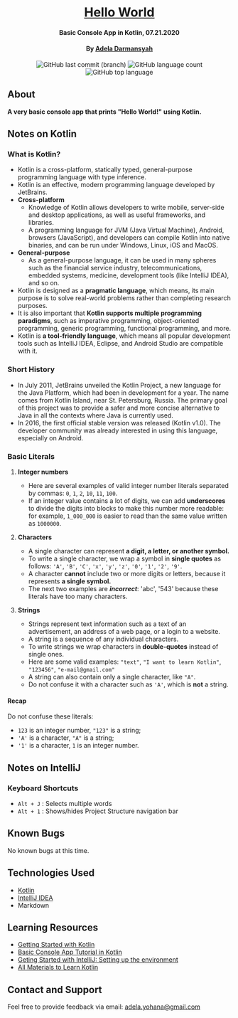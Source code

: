 <div align=center>

# [Hello World](https://github.com/ayohana/HelloWorld-Kotlin)

#### Basic Console App in Kotlin, 07.21.2020

#### By [**Adela Darmansyah**](https://github.com/ayohana/)

![GitHub last commit (branch)](https://img.shields.io/github/last-commit/ayohana/HelloWorld-Kotlin/master?color=%23DE98B2&style=for-the-badge) ![GitHub language count](https://img.shields.io/github/languages/count/ayohana/HelloWorld-Kotlin?color=%23DE98B2&style=for-the-badge) ![GitHub top language](https://img.shields.io/github/languages/top/ayohana/HelloWorld-Kotlin?color=%23DE98B2&style=for-the-badge)

</div>

## About

**A very basic console app that prints "Hello World!" using Kotlin.**

## Notes on Kotlin

### What is Kotlin?

* Kotlin is a cross-platform, statically typed, general-purpose programming language with type inference.
* Kotlin is an effective, modern programming language developed by JetBrains.
* **Cross-platform**
    * Knowledge of Kotlin allows developers to write mobile, server-side and desktop applications, as well as useful frameworks, and libraries.
    * A programming language for JVM (Java Virtual Machine), Android, browsers (JavaScript), and developers can compile Kotlin into native binaries, and can be run under Windows, Linux, iOS and MacOS.
* **General-purpose**
    * As a general-purpose language, it can be used in many spheres such as the financial service industry, telecommunications, embedded systems, medicine, development tools (like IntelliJ IDEA), and so on.
* Kotlin is designed as a **pragmatic language**, which means, its main purpose is to solve real-world problems rather than completing research purposes.
* It is also important that **Kotlin supports multiple programming paradigms**, such as imperative programming, object-oriented programming, generic programming, functional programming, and more. 
* Kotlin is **a tool-friendly language**, which means all popular development tools such as IntelliJ IDEA, Eclipse, and Android Studio are compatible with it.

### Short History

* In July 2011, JetBrains unveiled the Kotlin Project, a new language for the Java Platform, which had been in development for a year. The name comes from Kotlin Island, near St. Petersburg, Russia. The primary goal of this project was to provide a safer and more concise alternative to Java in all the contexts where Java is currently used. 
* In 2016, the first official stable version was released (Kotlin v1.0). The developer community was already interested in using this language, especially on Android.

### Basic Literals

1. **Integer numbers**
    * Here are several examples of valid integer number literals separated by commas: `0`, `1`, `2`, `10`, `11`, `100`.
    * If an integer value contains a lot of digits, we can add **underscores** to divide the digits into blocks to make this number more readable: for example, `1_000_000` is easier to read than the same value written as `1000000`.
    
2. **Characters**
    * A single character can represent **a digit, a letter, or another symbol.**
    * To write a single character, we wrap a symbol in **single quotes** as follows: `'A'`, `'B'`, `'C'`, `'x'`, `'y'`, `'z'`, `'0'`, `'1'`, `'2'`, `'9'`.
    * A character **cannot** include two or more digits or letters, because it represents **a single symbol.**
    * The next two examples are _**incorrect**_: 'abc', '543' because these literals have too many characters.

3. **Strings**
    * Strings represent text information such as a text of an advertisement, an address of a web page, or a login to a website.
    * A string is a sequence of any individual characters.
    * To write strings we wrap characters in **double-quotes** instead of single ones.
    * Here are some valid examples: `"text"`, `"I want to learn Kotlin"`, `"123456"`, `"e-mail@gmail.com"`
    * A string can also contain only a single character, like `"A"`.
    * Do not confuse it with a character such as `'A'`, which is **not** a string.
    
#### Recap

Do not confuse these literals:

* `123` is an integer number, `"123"` is a string;
* `'A'` is a character, `"A"` is a string;
* `'1'` is a character, `1` is an integer number.

## Notes on IntelliJ

### Keyboard Shortcuts

* `Alt + J` : Selects multiple words
* `Alt + 1` : Shows/hides Project Structure navigation bar

## Known Bugs

No known bugs at this time.

## Technologies Used

* [Kotlin](https://kotlinlang.org/)
* [IntelliJ IDEA](https://www.jetbrains.com/idea/download/#section=windows)
* Markdown

## Learning Resources

* [Getting Started with Kotlin](https://kotlinlang.org/docs/tutorials/getting-started.html)
* [Basic Console App Tutorial in Kotlin](https://kotlinlang.org/docs/tutorials/jvm-get-started.html)
* [Geting Started with IntelliJ: Setting up the environment](https://kotlinlang.org/docs/tutorials/jvm-get-started.html#setting-up-the-environment)
* [All Materials to Learn Kotlin](https://kotlinlang.org/docs/reference/)

## Contact and Support

Feel free to provide feedback via email: [adela.yohana@gmail.com](mailto:adela.yohana@gmail.com)